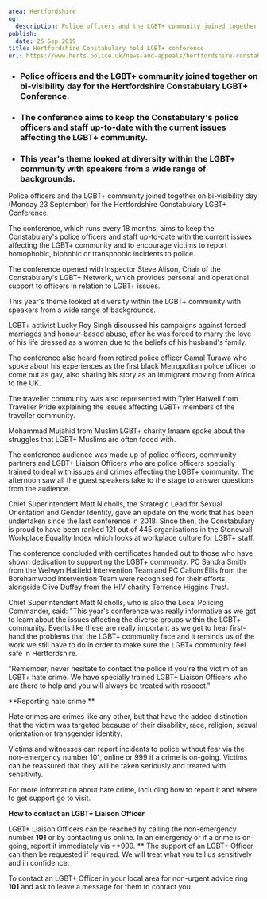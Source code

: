 ```yaml
area: Hertfordshire
og:
  description: Police officers and the LGBT+ community joined together on bi-visibility day (Monday 23 September) for the Hertfordshire Constabulary LGBT+ Conference.
publish:
  date: 25 Sep 2019
title: Hertfordshire Constabulary hold LGBT+ conference
url: https://www.herts.police.uk/news-and-appeals/hertfordshire-constabulary-hold-lgbt-conference-0811all
```

* ### Police officers and the LGBT+ community joined together on bi-visibility day for the Hertfordshire Constabulary LGBT+ Conference.

 * ### The conference aims to keep the Constabulary's police officers and staff up-to-date with the current issues affecting the LGBT+ community.

 * ### This year's theme looked at diversity within the LGBT+ community with speakers from a wide range of backgrounds.

Police officers and the LGBT+ community joined together on bi-visibility day (Monday 23 September) for the Hertfordshire Constabulary LGBT+ Conference.

The conference, which runs every 18 months, aims to keep the Constabulary's police officers and staff up-to-date with the current issues affecting the LGBT+ community and to encourage victims to report homophobic, biphobic or transphobic incidents to police.

The conference opened with Inspector Steve Alison, Chair of the Constabulary's LGBT+ Network, which provides personal and operational support to officers in relation to LGBT+ issues.

This year's theme looked at diversity within the LGBT+ community with speakers from a wide range of backgrounds.

LGBT+ activist Lucky Roy Singh discussed his campaigns against forced marriages and honour-based abuse, after he was forced to marry the love of his life dressed as a woman due to the beliefs of his husband's family.

The conference also heard from retired police officer Gamal Turawa who spoke about his experiences as the first black Metropolitan police officer to come out as gay, also sharing his story as an immigrant moving from Africa to the UK.

The traveller community was also represented with Tyler Hatwell from Traveller Pride explaining the issues affecting LGBT+ members of the traveller community.

Mohammad Mujahid from Muslim LGBT+ charity Imaam spoke about the struggles that LGBT+ Muslims are often faced with.

The conference audience was made up of police officers, community partners and LGBT+ Liaison Officers who are police officers specially trained to deal with issues and crimes affecting the LGBT+ community. The afternoon saw all the guest speakers take to the stage to answer questions from the audience.

Chief Superintendent Matt Nicholls, the Strategic Lead for Sexual Orientation and Gender Identity, gave an update on the work that has been undertaken since the last conference in 2018. Since then, the Constabulary is proud to have been ranked 121 out of 445 organisations in the Stonewall Workplace Equality Index which looks at workplace culture for LGBT+ staff.

The conference concluded with certificates handed out to those who have shown dedication to supporting the LGBT+ community. PC Sandra Smith from the Welwyn Hatfield Intervention Team and PC Callum Ellis from the Borehamwood Intervention Team were recognised for their efforts, alongside Clive Duffey from the HIV charity Terrence Higgins Trust.

Chief Superintendent Matt Nicholls, who is also the Local Policing Commander, said: "This year's conference was really informative as we got to learn about the issues affecting the diverse groups within the LGBT+ community. Events like these are really important as we get to hear first-hand the problems that the LGBT+ community face and it reminds us of the work we still have to do in order to make sure the LGBT+ community feel safe in Hertfordshire.

"Remember, never hesitate to contact the police if you're the victim of an LGBT+ hate crime. We have specially trained LGBT+ Liaison Officers who are there to help and you will always be treated with respect."

**Reporting hate crime **

Hate crimes are crimes like any other, but that have the added distinction that the victim was targeted because of their disability, race, religion, sexual orientation or transgender identity.

Victims and witnesses can report incidents to police without fear via the non-emergency number 101, online or 999 if a crime is on-going. Victims can be reassured that they will be taken seriously and treated with sensitivity.

For more information about hate crime, including how to report it and where to get support go to visit.

**How to contact an LGBT+ Liaison Officer**

LGBT+ Liaison Officers can be reached by calling the non-emergency number **101** or by contacting us online. In an emergency or if a crime is on-going, report it immediately via **999. ** The support of an LGBT+ Officer can then be requested if required. We will treat what you tell us sensitively and in confidence.

To contact an LGBT+ Officer in your local area for non-urgent advice ring **101** and ask to leave a message for them to contact you.
